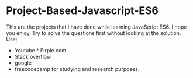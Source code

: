 # Project-Based-Javascript-ES6
This are the projects that I have done while learning JavaScript ES6. I hope you enjoy. 
Try to solve the questions first without looking at the solution. Use; 
* Youtube * Pirple.com 
* Stack overflow 
* google 
* freecodecamp 
for studying and research purposes.
